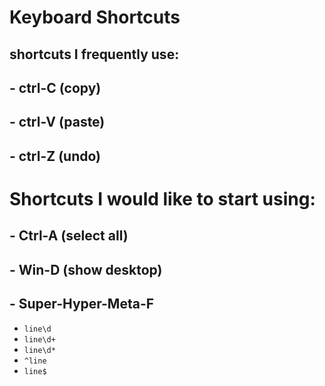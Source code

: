 # Keyboard Shortcuts
## shortcuts I frequently use:
## - ctrl-C (copy)
## - ctrl-V (paste)
## - ctrl-Z (undo)
# Shortcuts I would like to start using: 
## - Ctrl-A (select all)
## - Win-D (show desktop)
## - Super-Hyper-Meta-F

- `line\d`
- `line\d+`
- `line\d*`
- `^line`
- `line$`
